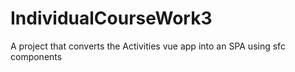 # IndividualCourseWork3
A project that converts the Activities vue app into an SPA using sfc components
